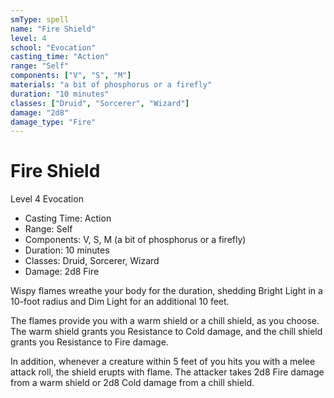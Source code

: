 ```yaml
---
smType: spell
name: "Fire Shield"
level: 4
school: "Evocation"
casting_time: "Action"
range: "Self"
components: ["V", "S", "M"]
materials: "a bit of phosphorus or a firefly"
duration: "10 minutes"
classes: ["Druid", "Sorcerer", "Wizard"]
damage: "2d8"
damage_type: "Fire"
---
```


# Fire Shield
Level 4 Evocation

- Casting Time: Action
- Range: Self
- Components: V, S, M (a bit of phosphorus or a firefly)
- Duration: 10 minutes
- Classes: Druid, Sorcerer, Wizard
- Damage: 2d8 Fire

Wispy flames wreathe your body for the duration, shedding Bright Light in a 10-foot radius and Dim Light for an additional 10 feet.

The flames provide you with a warm shield or a chill shield, as you choose. The warm shield grants you Resistance to Cold damage, and the chill shield grants you Resistance to Fire damage.

In addition, whenever a creature within 5 feet of you hits you with a melee attack roll, the shield erupts with flame. The attacker takes 2d8 Fire damage from a warm shield or 2d8 Cold damage from a chill shield.
